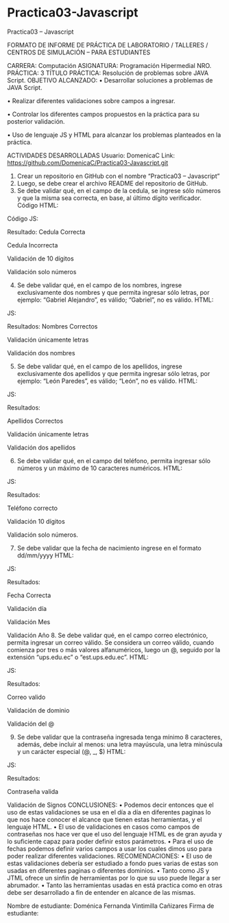 # Practica03-Javascript
Practica03 – Javascript

FORMATO DE INFORME DE PRÁCTICA DE LABORATORIO / TALLERES / CENTROS DE SIMULACIÓN – PARA ESTUDIANTES

CARRERA: Computación 	ASIGNATURA: Programación Hipermedial
NRO. PRÁCTICA:	3	TÍTULO PRÁCTICA: Resolución de problemas sobre JAVA Script.
OBJETIVO ALCANZADO:
•	Desarrollar soluciones a problemas de JAVA Script.

•	Realizar diferentes validaciones sobre campos a ingresar.

•	Controlar los diferentes campos propuestos en la práctica para su posterior validación.

•	Uso de lenguaje JS y HTML para alcanzar los problemas planteados en la práctica.

ACTIVIDADES DESARROLLADAS
Usuario: DomenicaC
Link: https://github.com/DomenicaC/Practica03-Javascript.git
1.	Crear un repositorio en GitHub con el nombre “Practica03 – Javascript” 
2.	Luego, se debe crear el archivo README del repositorio de GitHub.
3.	Se debe validar qué, en el campo de la cedula, se ingrese sólo números y que la misma sea correcta, en base, al último dígito verificador.
Código HTML: 





Código JS:




















Resultado:
Cedula Correcta


Cedula Incorrecta


Validación de 10 dígitos


Validación solo números

4.	Se debe validar qué, en el campo de los nombres, ingrese exclusivamente dos nombres y que permita ingresar sólo letras, por ejemplo: “Gabriel Alejandro”, es válido; “Gabriel”, no es válido.
HTML:
 
JS:
 
Resultados:
Nombres Correctos


Validación únicamente letras


Validación dos nombres



5.	Se debe validar qué, en el campo de los apellidos, ingrese exclusivamente dos apellidos y que permita ingresar sólo letras, por ejemplo: “León Paredes”, es válido; “León”, no es válido.
HTML:
 
JS:
 
Resultados:

Apellidos Correctos


Validación únicamente letras

Validación dos apellidos






6.	Se debe validar qué, en el campo del teléfono, permita ingresar sólo números y un máximo de 10 caracteres numéricos.
HTML:
 
JS:

 


Resultados:

Teléfono correcto


Validación 10 dígitos


Validación solo números.










7.	Se debe validar que la fecha de nacimiento ingrese en el formato dd/mm/yyyy
HTML:
 
JS:
 
Resultados:

Fecha Correcta


Validación día


Validación Mes


Validación Año
8.	Se debe validar qué, en el campo correo electrónico, permita ingresar un correo válido. Se considera un correo válido, cuando comienza por tres o más valores alfanuméricos, luego un @, seguido por la extensión “ups.edu.ec” o “est.ups.edu.ec”.
HTML:
 
JS:
 
Resultados:

Correo valido 



Validación de dominio



Validación del @










9.	Se debe validar que la contraseña ingresada tenga mínimo 8 caracteres, además, debe incluir al menos: una letra mayúscula, una letra minúscula y un carácter especial (@, _, $)
HTML:
 
JS:
 
Resultados:

Contraseña valida


Validación de Signos
CONCLUSIONES:
•	Podemos decir entonces que el uso de estas validaciones se usa en el día a día en diferentes paginas lo que nos hace conocer el alcance que tienen estas herramientas, y el lenguaje HTML.
•	El uso de validaciones en casos como campos de contraseñas nos hace ver que el uso del lenguaje HTML es de gran ayuda y lo suficiente capaz para poder definir estos parámetros.
•	Para el uso de fechas podemos definir varios campos a usar los cuales dimos uso para poder realizar diferentes validaciones.
RECOMENDACIONES:
•	El uso de estas validaciones debería ser estudiado a fondo pues varias de estas son usadas en diferentes paginas o diferentes dominios.
•	Tanto como JS y JTML ofrece un sinfín de herramientas por lo que su uso puede llegar a ser abrumador.
•	Tanto las herramientas usadas en está practica como en otras debe ser desarrollado a fin de entender en alcance de las mismas.

Nombre de estudiante: Doménica Fernanda Vintimilla Cañizares
Firma de estudiante:
